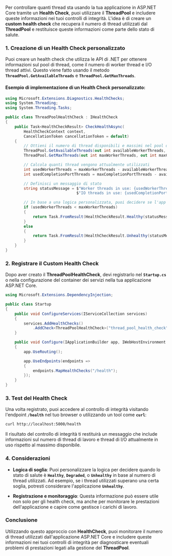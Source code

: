 Per controllare quanti thread sta usando la tua applicazione in ASP.NET Core tramite un **Health Check**, puoi utilizzare il **ThreadPool** e includere queste informazioni nei tuoi controlli di integrità. L'idea è di creare un **custom health check** che recupera il numero di thread utilizzati dal **ThreadPool** e restituisce queste informazioni come parte dello stato di salute.

### 1. **Creazione di un Health Check personalizzato**

Puoi creare un health check che utilizza le API di .NET per ottenere informazioni sul pool di thread, come il numero di worker thread e I/O thread attivi. Questo viene fatto usando il metodo **`ThreadPool.GetAvailableThreads`** e **`ThreadPool.GetMaxThreads`**.

#### Esempio di implementazione di un Health Check personalizzato:

```csharp
using Microsoft.Extensions.Diagnostics.HealthChecks;
using System.Threading;
using System.Threading.Tasks;

public class ThreadPoolHealthCheck : IHealthCheck
{
    public Task<HealthCheckResult> CheckHealthAsync(
        HealthCheckContext context,
        CancellationToken cancellationToken = default)
    {
        // Ottieni il numero di thread disponibili e massimi nel pool di thread
        ThreadPool.GetAvailableThreads(out int availableWorkerThreads, out int availableCompletionPortThreads);
        ThreadPool.GetMaxThreads(out int maxWorkerThreads, out int maxCompletionPortThreads);

        // Calcola quanti thread vengono attualmente utilizzati
        int usedWorkerThreads = maxWorkerThreads - availableWorkerThreads;
        int usedCompletionPortThreads = maxCompletionPortThreads - availableCompletionPortThreads;

        // Definisci un messaggio di stato
        string statusMessage = $"Worker threads in use: {usedWorkerThreads}/{maxWorkerThreads}, " +
                               $"IO threads in use: {usedCompletionPortThreads}/{maxCompletionPortThreads}";

        // In base a una logica personalizzata, puoi decidere se l'app è sana o no
        if (usedWorkerThreads < maxWorkerThreads)
        {
            return Task.FromResult(HealthCheckResult.Healthy(statusMessage));
        }
        else
        {
            return Task.FromResult(HealthCheckResult.Unhealthy(statusMessage));
        }
    }
}
```

### 2. **Registrare il Custom Health Check**

Dopo aver creato il **ThreadPoolHealthCheck**, devi registrarlo nel **`Startup.cs`** o nella configurazione del container dei servizi nella tua applicazione ASP.NET Core.

```csharp
using Microsoft.Extensions.DependencyInjection;

public class Startup
{
    public void ConfigureServices(IServiceCollection services)
    {
        services.AddHealthChecks()
            .AddCheck<ThreadPoolHealthCheck>("thread_pool_health_check");
    }

    public void Configure(IApplicationBuilder app, IWebHostEnvironment env)
    {
        app.UseRouting();

        app.UseEndpoints(endpoints =>
        {
            endpoints.MapHealthChecks("/health");
        });
    }
}
```

### 3. **Test del Health Check**

Una volta registrato, puoi accedere al controllo di integrità visitando l'endpoint **`/health`** nel tuo browser o utilizzando un tool come **`curl`**:

```bash
curl http://localhost:5000/health
```

Il risultato del controllo di integrità ti restituirà un messaggio che include informazioni sul numero di thread di lavoro e thread di I/O attualmente in uso rispetto al massimo disponibile.

### 4. **Considerazioni**

- **Logica di soglia**: Puoi personalizzare la logica per decidere quando lo stato di salute è **`Healthy`**, **`Degraded`**, o **`Unhealthy`** in base al numero di thread utilizzati. Ad esempio, se i thread utilizzati superano una certa soglia, potresti considerare l'applicazione **`Unhealthy`**.
  
- **Registrazione e monitoraggio**: Questa informazione può essere utile non solo per gli health check, ma anche per monitorare le prestazioni dell'applicazione e capire come gestisce i carichi di lavoro.

### Conclusione
Utilizzando questo approccio con **HealthCheck**, puoi monitorare il numero di thread utilizzati dall'applicazione ASP.NET Core e includere queste informazioni nei tuoi controlli di integrità per diagnosticare eventuali problemi di prestazioni legati alla gestione del **ThreadPool**.
